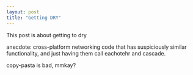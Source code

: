 ```yaml
---
layout: post
title: "Getting DRY" 
---
```


This post is about getting to dry

anecdote: cross-platform networking code that has suspiciously similar functionality, and just having them call eachotehr and cascade.

copy-pasta is bad, mmkay?